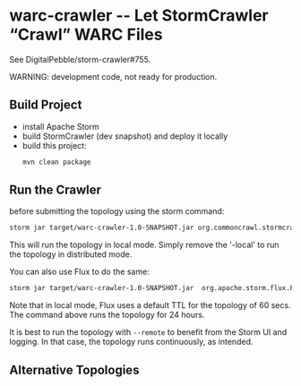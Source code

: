 # warc-crawler -- Let StormCrawler “Crawl” WARC Files

See DigitalPebble/storm-crawler#755.

WARNING: development code, not ready for production.


## Build Project

- install Apache Storm
- build StormCrawler (dev snapshot) and deploy it locally
- build this project:
  ``` sh
  mvn clean package
  ```

## Run the Crawler

before submitting the topology using the storm command:

``` sh
storm jar target/warc-crawler-1.0-SNAPSHOT.jar org.commoncrawl.stormcrawler.CrawlTopology -conf crawler-conf.yaml -local
```

This will run the topology in local mode. Simply remove the '-local' to run the topology in distributed mode.

You can also use Flux to do the same:

``` sh
storm jar target/warc-crawler-1.0-SNAPSHOT.jar  org.apache.storm.flux.Flux --local crawler.flux --sleep 86400000
```

Note that in local mode, Flux uses a default TTL for the topology of 60 secs. The command above runs the topology for 24 hours.

It is best to run the topology with `--remote` to benefit from the Storm UI and logging. In that case, the topology runs continuously, as intended.


## Alternative Topologies
